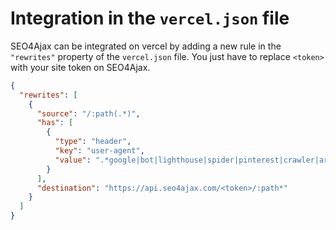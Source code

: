 # Integration in the `vercel.json` file

SEO4Ajax can be integrated on vercel by adding a new rule in the `"rewrites"` property of the `vercel.json` file. You just have to replace `<token>` with your site token on SEO4Ajax.

```json
{
  "rewrites": [
    {
      "source": "/:path(.*)",
      "has": [
        {
          "type": "header",
          "key": "user-agent",
          "value": ".*google|bot|lighthouse|spider|pinterest|crawler|archiver|flipboardproxy|mediapartners|facebookexternalhit|insights|quora|whatsapp|slurp.*"
        }
      ],
      "destination": "https://api.seo4ajax.com/<token>/:path*"
    }
  ]
}
```
